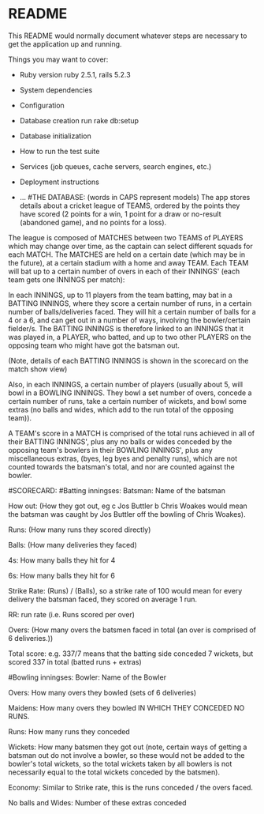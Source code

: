 # README

This README would normally document whatever steps are necessary to get the
application up and running.

Things you may want to cover:

* Ruby version
ruby 2.5.1, rails 5.2.3

* System dependencies

* Configuration

* Database creation
run rake db:setup

* Database initialization

* How to run the test suite

* Services (job queues, cache servers, search engines, etc.)

* Deployment instructions

* ...
#THE DATABASE: (words in CAPS represent models)
The app stores details about a cricket league of TEAMS, ordered by the points they have scored (2 points for a win, 1 point for a draw or no-result (abandoned game), and no points for a loss).

The league is composed of MATCHES between two TEAMS of PLAYERS which may change over time, as the captain can select different squads for each MATCH. The MATCHES are held on a certain date (which may be in the future), at a certain stadium with a home and away TEAM. Each TEAM will bat up to a certain number of overs in each of their INNINGS' (each team gets one INNINGS per match):

In each INNINGS, up to 11 players from the team batting, may bat in a BATTING INNINGS, where they score a certain number of runs, in a certain number of balls/deliveries faced. They will hit a certain number of balls for a 4 or a 6, and can get out in a number of ways, involving the bowler/certain fielder/s. The BATTING INNINGS is therefore linked to an INNINGS that it was played in, a PLAYER, who batted, and up to two other PLAYERS on the opposing team who might have got the batsman out.

(Note, details of each BATTING INNINGS is shown in the scorecard on the match show view)

  Also, in each INNINGS, a certain number of players (usually about 5, will bowl in a BOWLING INNINGS. They bowl a set number of overs, concede a certain number of runs, take a certain number of wickets, and bowl some extras (no balls and wides, which add to the run total of the opposing team)).

A TEAM's score in a MATCH is comprised of the total runs achieved in all of their BATTING INNINGS', plus any no balls or wides conceded by the opposing team's bowlers in their BOWLING INNINGS', plus any miscellaneous extras, (byes, leg byes and penalty runs), which are not counted towards the batsman's total, and nor are counted against the bowler.

#SCORECARD:
  #Batting inningses:
Batsman: Name of the batsman

How out: (How they got out, eg c Jos Buttler b Chris Woakes     would mean the batsman was caught by Jos Buttler off the bowling of Chris Woakes).

Runs: (How many runs they scored directly)

Balls: (How many deliveries they faced)

4s: How many balls they hit for 4

6s: How many balls they hit for 6

Strike Rate: (Runs) / (Balls), so a strike rate of 100 would mean for every delivery the batsman faced, they scored on average 1 run.

RR: run rate (i.e. Runs scored per over)

Overs: (How many overs the batsmen faced in total (an over is comprised of 6 deliveries.))

Total score: e.g. 337/7 means that the batting side conceded 7 wickets, but scored 337 in total (batted runs + extras)

  #Bowling inningses:
Bowler: Name of the Bowler

Overs: How many overs they bowled (sets of 6 deliveries)

Maidens: How many overs they bowled IN WHICH THEY CONCEDED NO RUNS.

Runs: How many runs they conceded

Wickets: How many batsmen they got out (note, certain ways of getting a batsman out do not involve a bowler, so these would not be added to the bowler's total wickets, so the total wickets taken by all bowlers is not necessarily equal to the total wickets conceded by the batsmen).

Economy: Similar to Strike rate, this is the runs conceded / the overs faced.

No balls and Wides: Number of these extras conceded
